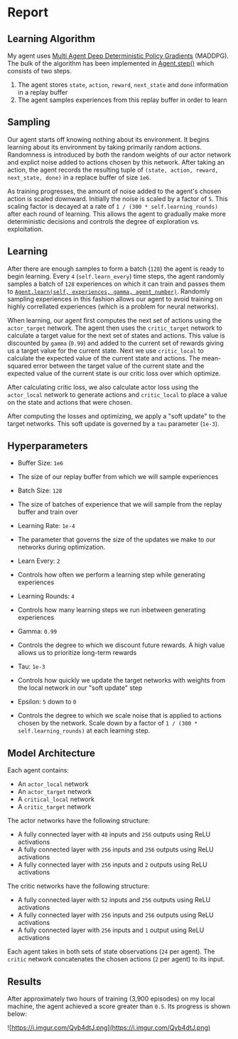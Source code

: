 # Report

## Learning Algorithm

My agent uses [Multi Agent Deep Deterministic Policy Gradients](https://arxiv.org/abs/1706.02275) (MADDPG). The bulk of the algorithm has been implemented in [Agent.step()](https://github.com/JoshVarty/Tennis/blob/e29c20069d085a5ab8fd03fadb5d1f948c7238d2/agent.py#L43-L51) which consists of two steps.

1. The agent stores `state`, `action`, `reward`, `next_state` and `done` information in a replay buffer
2. The agent samples experiences from this replay buffer in order to learn

## Sampling

Our agent starts off knowing nothing about its environment. It begins learning about its environment by taking primarily random actions. Randomness is introduced by both the random weights of our actor network and explict noise added to actions chosen by this network. After taking an action, the agent records the resulting tuple of `(state, action, reward, next_state, done)` in a replace buffer of size `1e6`.

As training progresses, the amount of noise added to the agent's chosen action is scaled downward. Initially the noise is scaled by a factor of `5`. This scaling factor is decayed at a rate of `1 / (300 * self.learning_rounds)` after each round of learning. This allows the agent to gradually make more deterministic decisions and controls the degree of exploration vs. exploitation.

## Learning

After there are enough samples to form a batch (`128`) the agent is ready to begin learning. Every `4` (`self.learn_every`) time steps, the agent randomly samples a batch of `128` experiences on which it can train and passes them to [`Agent.learn(self, experiences, gamma, agent_number)`](https://github.com/JoshVarty/Tennis/blob/e29c20069d085a5ab8fd03fadb5d1f948c7238d2/agent.py#L69). Randomly sampling experiences in this fashion allows our agent to avoid training on highly correllated experiences (which is a problem for neural networks).

When learning, our agent first computes the next set of actions using the `actor_target` network. The agent then uses the `critic_target` network to calculate a target value for the next set of states and actions. This value is discounted by `gamma` (`0.99`) and added to the current set of rewards giving us a target value for the current state. Next we use `critic_local` to calculate the expected value of the current state and actions. The mean-squared error between the target value of the current state and the expected value of the current state is our critic loss over which optimize.

After calculating critic loss, we also calculate actor loss using the `actor_local` network to generate actions and `critic_local` to place a value on the state and actions that were chosen.

After computing the losses and optimizing, we apply a "soft update" to the target networks. This soft update is governed by a `tau` parameter (`1e-3`).

## Hyperparameters

 - Buffer Size: `1e6`
  - The size of our replay buffer from which we will sample experiences

 - Batch Size: `128`
  - The size of batches of experience that we will sample from the replay buffer and train over

 - Learning Rate: `1e-4`
  - The parameter that governs the size of the updates we make to our networks during optimization.

 - Learn Every: `2`
  - Controls how often we perform a learning step while generating experiences

 - Learning Rounds: `4`
  - Controls how many learning steps we run inbetween generating experiences

 - Gamma: `0.99`
  - Controls the degree to which we discount future rewards. A high value allows us to prioritize long-term rewards

 - Tau: `1e-3`
  - Controls how quickly we update the target networks with weights from the local network in our "soft update" step

 - Epsilon: `5` down to `0`
  - Controls the degree to which we scale noise that is applied to actions chosen by the network. Scale down by a factor of `1 / (300 * self.learning_rounds)` at each learning step.

## Model Architecture

Each agent contains:

 - An `actor_local` network
 - An `actor_target` network
 - A `critical_local` network
 - A `critic_target` network

The actor networks have the following structure:

- A fully connected layer with `48` inputs and `256` outputs using ReLU activations
- A fully connected layer with `256` inputs and `256` outputs using ReLU activations
- A fully connected layer with `256` inputs and `2` outputs using ReLU activations

The critic networks have the following structure:

- A fully connected layer with `52` inputs and `256` outputs using ReLU activations
- A fully connected layer with `256` inputs and `256` outputs using ReLU activations
- A fully connected layer with `256` inputs and `1` output using ReLU activations

Each agent takes in both sets of state observations (`24` per agent). The `critic` network concatenates the chosen actions (`2` per agent) to its input.

## Results

After approximately two hours of training (3,900 episodes) on my local machine, the agent achieved a score greater than `0.5`. Its progress is shown below:

![https://i.imgur.com/Qyb4dtJ.png](https://i.imgur.com/Qyb4dtJ.png)





